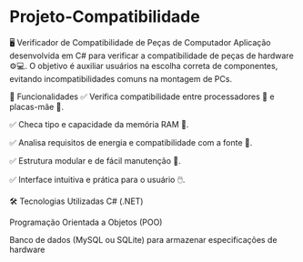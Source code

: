 # Projeto-Compatibilidade
🖥️ Verificador de Compatibilidade de Peças de Computador
Aplicação desenvolvida em C# para verificar a compatibilidade de peças de hardware ⚙️💻. O objetivo é auxiliar usuários na escolha correta de componentes, evitando incompatibilidades comuns na montagem de PCs.

🚀 Funcionalidades
✅ Verifica compatibilidade entre processadores 🧠 e placas-mãe 🧩.

✅ Checa tipo e capacidade da memória RAM 💾.

✅ Analisa requisitos de energia e compatibilidade com a fonte 🔌.

✅ Estrutura modular e de fácil manutenção 🔧.

✅ Interface intuitiva e prática para o usuário 🖱️.

🛠️ Tecnologias Utilizadas
C# (.NET)

Programação Orientada a Objetos (POO)

Banco de dados (MySQL ou SQLite) para armazenar especificações de hardware
